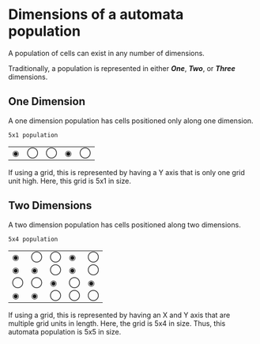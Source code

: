# Dimensions of a automata population

A population of cells can exist in any number of dimensions.

Traditionally, a population is represented in either ***One***, ***Two***, or ***Three*** dimensions.


## One Dimension

A one dimension population has cells positioned only along one dimension.

```
5x1 population
```
|   |   |   |   |   |
|---|---|---|---|---|
| ◉ | ◯ | ◯ | ◉ | ◯ |

 If using a grid, this is represented by having a Y axis that is only one grid unit high. Here, this grid is 5x1 in size.


## Two Dimensions

A two dimension population has cells positioned along two dimensions.

```
5x4 population
```

|   |   |   |   |   |
|---|---|---|---|---|
| ◉ | ◯ | ◯ | ◉ | ◯ |
| ◉ | ◉ | ◯ | ◉ | ◯ |
| ◯ | ◯ | ◉ | ◯ | ◉ |
| ◉ | ◉ | ◯ | ◯ | ◯ |

If using a grid, this is represented by having an X and Y axis that are multiple grid units in length. Here, the grid is 5x4 in size. Thus, this automata population is 5x5 in size.
